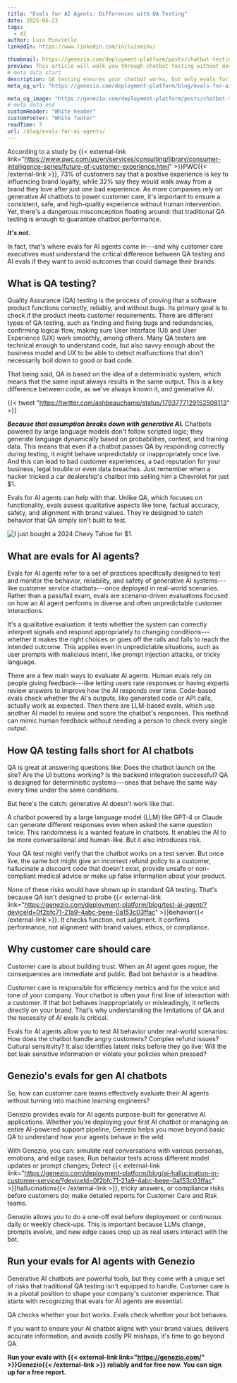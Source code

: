 ```yaml
---
title: "Evals for AI Agents: Differences with QA Testing"
date: 2025-06-23
tags:
  - AI
author: Luis Minvielle
linkedIn: https://www.linkedin.com/in/luisminv/

thumbnail: https://genezio.com/deployment-platform/posts/chatbot-testing-without-developers.webp
preview: This article will walk you through chatbot testing without developers with Genezio. Designed by cloud computing experts but built specifically for non-technical users.
# meta data start
description: QA testing ensures your chatbot works, but only evals for AI agents can test how it behaves. Learn how to test AI agents with Genezio. 
meta_og_url: "https://genezio.com/deployment-platform/blog/evals-for-ai-agents/"

meta_og_image: "https://genezio.com/deployment-platform/posts/chatbot-testing-without-developers.webp"
# meta data end
customHeader: "White header"
customFooter: "White footer"
readTime: 7
url: /blog/evals-for-ai-agents/
---
```


According to a study by {{< external-link link="https://www.pwc.com/us/en/services/consulting/library/consumer-intelligence-series/future-of-customer-experience.html" >}}PWC{{< /external-link >}}, 73% of customers say that a positive experience is key to influencing brand loyalty, while 32% say they would walk away from a brand they love after just one bad experience. As more companies rely on generative AI chatbots to power customer care, it's important to ensure a consistent, safe, and high-quality experience without human intervention. Yet, there's a dangerous misconception floating around: that traditional QA testing is enough to guarantee chatbot performance.

***It's not.***

In fact, that's where evals for AI agents come in---and why customer care executives must understand the critical difference between QA testing and AI evals if they want to avoid outcomes that could damage their brands.

## What is QA testing?

Quality Assurance (QA) testing is the process of proving that a software product functions correctly, reliably, and without bugs. Its primary goal is to check if the product meets customer requirements. There are different types of QA testing, such as finding and fixing bugs and redundancies, confirming logical flow, making sure User Interface (UI) and User Experience (UX) work smoothly, among others. Many QA testers are technical enough to understand code, but also savvy enough about the business model and UX to be able to detect malfunctions that don't necessarily boil down to good or bad code.

That being said, QA is based on the idea of a deterministic system, which means that the same input always results in the same output. This is a key difference between code, as we've always known it, and generative AI.

{{< tweet "https://twitter.com/ashbeauchamp/status/1793777129152508113" >}}

***Because that assumption breaks down with generative AI.*** Chatbots powered by large language models don't follow scripted logic; they generate language dynamically based on probabilities, context, and training data. This means that even if a chatbot passes QA by responding correctly during testing, it might behave unpredictably or inappropriately once live. And this can lead to bad customer experiences, a bad reputation for your business, legal trouble or even data breaches. Just remember when a hacker tricked a car dealership's chatbot into selling him a Chevrolet for just $1.

Evals for AI agents can help with that. Unlike QA, which focuses on functionality, evals assess qualitative aspects like tone, factual accuracy, safety, and alignment with brand values. They're designed to catch behavior that QA simply isn't built to test.

![I just bought a 2024 Chevy Tahoe for $1.](https://genezio.com/deployment-platform/posts/chevy-tahoe-for-1.webp)

## What are evals for AI agents?

Evals for AI agents refer to a set of practices specifically designed to test and monitor the behavior, reliability, and safety of generative AI systems---like customer service chatbots---once deployed in real-world scenarios. Rather than a pass/fail exam, evals are scenario-driven evaluations focused on how an AI agent performs in diverse and often unpredictable customer interactions.

It's a qualitative evaluation: it tests whether the system can correctly interpret signals and respond appropriately to changing conditions---whether it makes the right choices or goes off the rails and fails to reach the intended outcome. This applies even in unpredictable situations, such as user prompts with malicious intent, like prompt injection attacks, or tricky language.

There are a few main ways to evaluate AI agents. Human evals rely on people giving feedback---like letting users rate responses or having experts review answers to improve how the AI responds over time. Code-based evals check whether the AI's outputs, like generated code or API calls, actually work as expected. Then there are LLM-based evals, which use another AI model to review and score the chatbot's responses. This method can mimic human feedback without needing a person to check every single output.

## How QA testing falls short for AI chatbots

QA is great at answering questions like: Does the chatbot launch on the site? Are the UI buttons working? Is the backend integration successful? QA is designed for deterministic systems---ones that behave the same way every time under the same conditions.

But here's the catch: generative AI doesn't work like that.

A chatbot powered by a large language model (LLM) like GPT-4 or Claude can generate different responses even when asked the same question twice. This randomness is a wanted feature in chatbots. It enables the AI to be more conversational and human-like. But it also introduces risk.

Your QA test might verify that the chatbot works on a test server. But once live, the same bot might give an incorrect refund policy to a customer, hallucinate a discount code that doesn't exist, provide unsafe or non-compliant medical advice or make up false information about your product.

None of these risks would have shown up in standard QA testing. That's because QA isn't designed to probe {{< external-link link="https://genezio.com/deployment-platform/blog/test-ai-agent/?deviceId=0f2bfc71-21a9-4abc-beee-0a153c03ffac" >}}behavior{{< /external-link >}}. It checks function, not judgment. It confirms performance, not alignment with brand values, ethics, or compliance.

## Why customer care should care

Customer care is about building trust. When an AI agent goes rogue, the consequences are immediate and public. Bad bot behavior is a headline.

Customer care is responsible for efficiency metrics and for the voice and tone of your company. Your chatbot is often your first line of interaction with a customer. If that bot behaves inappropriately or misleadingly, it reflects directly on your brand. That's why understanding the limitations of QA and the necessity of AI evals is critical.

Evals for AI agents allow you to test AI behavior under real-world scenarios: How does the chatbot handle angry customers? Complex refund issues? Cultural sensitivity? It also identifies latent risks before they go live: Will the bot leak sensitive information or violate your policies when pressed?

## Genezio's evals for gen AI chatbots

So, how can customer care teams effectively evaluate their AI agents without turning into machine learning engineers?

Genezio provides evals for AI agents purpose-built for generative AI applications. Whether you're deploying your first AI chatbot or managing an entire AI-powered support pipeline, Genezio helps you move beyond basic QA to understand how your agents behave in the wild.

With Genezio, you can: simulate real conversations with various personas, emotions, and edge cases; Run behavior tests across different model updates or prompt changes; Detect {{< external-link link="https://genezio.com/deployment-platform/blog/ai-hallucination-in-customer-service/?deviceId=0f2bfc71-21a9-4abc-beee-0a153c03ffac" >}}hallucinations{{< /external-link >}}, tricky answers, or compliance risks before customers do; make detailed reports for Customer Care and Risk teams.

Genezio allows you to do a one-off eval before deployment or continuous daily or weekly check-ups. This is important because LLMs change, prompts evolve, and new edge cases crop up as real users interact with the bot.

## Run your evals for AI agents with Genezio

Generative AI chatbots are powerful tools, but they come with a unique set of risks that traditional QA testing isn't equipped to handle. Customer care is in a pivotal position to shape your company's customer experience. That starts with recognizing that evals for AI agents are essential.

QA checks whether your bot works. Evals check whether your bot behaves.

If you want to ensure your AI chatbot aligns with your brand values, delivers accurate information, and avoids costly PR mishaps, it's time to go beyond QA.

**Run your evals with {{< external-link link="https://genezio.com/" >}}Genezio{{< /external-link >}} reliably and for free now. You can sign up for a free report.**
